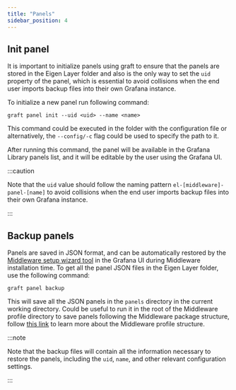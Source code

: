 ```yaml
---
title: "Panels"
sidebar_position: 4
---
```


## Init panel

It is important to initialize panels using graft to ensure that the panels are stored in the Eigen Layer folder and also is the only way to set the `uid` property of the panel, which is essential to avoid collisions when the end user imports backup files into their own Grafana instance.

To initialize a new panel run following command:

```shell
graft panel init --uid <uid> --name <name>
```

This command could be executed in the folder with the configuration file or alternatively, the `--config/-c` flag could be used to specify the path to it.

After running this command, the panel will be available in the Grafana Library panels list, and it will be editable by the user using the Grafana UI.

:::caution

Note that the `uid` value should follow the naming pattern `el-[middleware]-panel-[name]` to avoid collisions when the end user imports backup files into their own Grafana instance.

:::

## Backup panels

Panels are saved in JSON format, and can be automatically restored by the [Middleware setup wizard tool](../wizard/intro) in the Grafana UI during Middleware installation time. To get all the panel JSON files in the Eigen Layer folder, use the following command:

```shell
graft panel backup
```
    
This will save all the JSON panels in the `panels` directory in the current working directory. Could be useful to run it in the root of the Middleware profile directory to save panels following the Middleware package structure, follow [this link](/docs/packaging/#profile) to learn more about the Middleware profile structure.

:::note

Note that the backup files will contain all the information necessary to restore the panels, including the `uid`, `name`, and other relevant configuration settings.

:::
